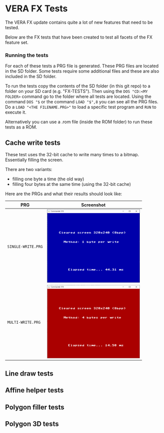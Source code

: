 
# VERA FX Tests

The VERA FX update contains quite a lot of new features that need to be tested.

Below are the FX tests that have been created to test all facets of the FX feature set.

### Running the tests

For each of these tests a PRG file is generated. These PRG files are located in the SD folder. 
Some tests require some additional files and these are also included in the SD folder.

To run the tests copy the contents of the SD folder (in this git repo) to a folder on your SD card (e.g. "FX-TESTS").
Then using the `DOS "CD:<MY FOLDER>` command go to the folder where all tests are located. 
Using the command `DOS "$` or the command `LOAD "$",8` you can see all the PRG files. 
Do a `LOAD "<THE FILENAME.PRG>"` to load a specific test program and `RUN` to execute it.

Alternatively you can use a .rom file (inside the ROM folder) to run these tests as a ROM.


## Cache write tests

These test uses the 32-bit cache to write many times to a bitmap. Essentially filling the screen.

There are two variants: 
  - filling one byte a time (the old way) 
  - filling four bytes at the same time (using the 32-bit cache)

Here are the PRGs and what their results should look like:

| PRG  | Screenshot |
| ------------- | ------------- |
| `SINGLE-WRITE.PRG`  | <img src='screenshots/SINGLE-WRITE.PRG.png' width='300'> |
| `MULTI-WRITE.PRG`  | <img src='screenshots/MULTI-WRITE.PRG.png' width='300'> |


## Line draw tests




## Affine helper tests



## Polygon filler tests



## Polygon 3D tests